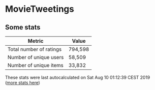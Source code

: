 # MovieTweetings
## Some stats

Metric | Value
--- | ---
Total number of ratings                 | 794,598
Number of unique users                  | 58,509
Number of unique items                  | 33,832
These stats were last autocalculated on Sat Aug 10 01:12:39 CEST 2019  ([more stats here](./stats.md))

